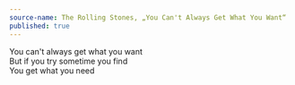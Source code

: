 ```yaml
---
source-name: The Rolling Stones, „You Can't Always Get What You Want“
published: true
---
```

You can't always get what you want<br>
But if you try sometime you find<br>
You get what you need
